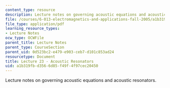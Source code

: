 ```yaml
---
content_type: resource
description: Lecture notes on governing acoustic equations and acoustic resonators.
file: /courses/6-013-electromagnetics-and-applications-fall-2005/a1b319fbd3566d85f49f4f97cec20450_lec23.pdf
file_type: application/pdf
learning_resource_types:
- Lecture Notes
ocw_type: OCWFile
parent_title: Lecture Notes
parent_type: CourseSection
parent_uid: 0d523bc2-e479-e903-ceb7-d101c853ad24
resourcetype: Document
title: Lecture 23 - Acoustic Resonators
uid: a1b319fb-d356-6d85-f49f-4f97cec20450
---
```

Lecture notes on governing acoustic equations and acoustic resonators.